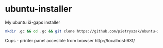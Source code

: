 # ubuntu-installer
My ubuntu i3-gaps installer

```bash
mkdir .gc && cd .gc && git clone https://github.com/pietryszak/ubuntu-installer && ansible-playbook --ask-become-pass --connection=local --inventory 127.0.0.1, playbook.yml
```

Cups - printer panel accesible from browser
http://localhost:631/ 
